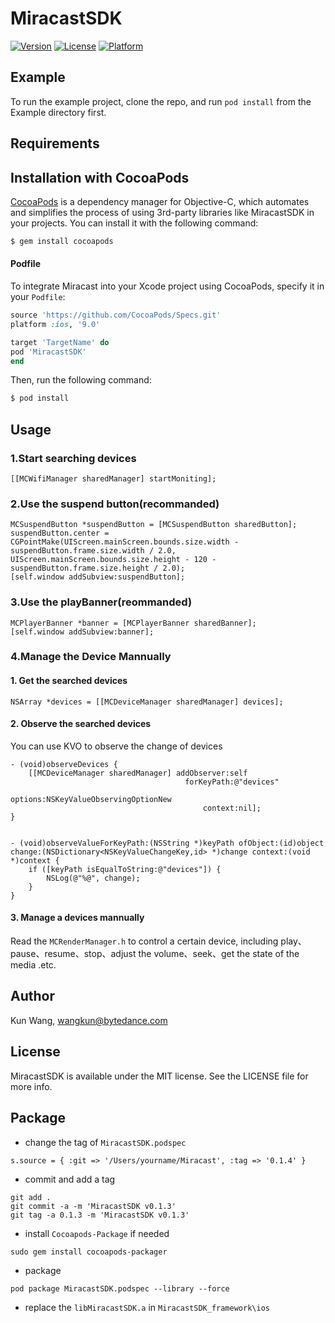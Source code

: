 # MiracastSDK

[![Version](https://img.shields.io/cocoapods/v/MiracastSDK.svg?style=flat)](https://cocoapods.org/pods/MiracastSDK)
[![License](https://img.shields.io/cocoapods/l/MiracastSDK.svg?style=flat)](https://cocoapods.org/pods/MiracastSDK)
[![Platform](https://img.shields.io/cocoapods/p/MiracastSDK.svg?style=flat)](https://cocoapods.org/pods/MiracastSDK)

## Example

To run the example project, clone the repo, and run `pod install` from the Example directory first.

## Requirements

## Installation with CocoaPods

[CocoaPods](http://cocoapods.org) is a dependency manager for Objective-C, which automates and simplifies the process of using 3rd-party libraries like MiracastSDK in your projects. You can install it with the following command:

```bash
$ gem install cocoapods
```

#### Podfile

To integrate Miracast into your Xcode project using CocoaPods, specify it in your `Podfile`:

```ruby
source 'https://github.com/CocoaPods/Specs.git'
platform :ios, '9.0'

target 'TargetName' do
pod 'MiracastSDK'
end
```

Then, run the following command:

```bash
$ pod install
```

## Usage

### 1.Start searching devices
```objc
[[MCWifiManager sharedManager] startMoniting];
```

### 2.Use the suspend button(recommanded)

```objc
MCSuspendButton *suspendButton = [MCSuspendButton sharedButton];
suspendButton.center = CGPointMake(UIScreen.mainScreen.bounds.size.width - suspendButton.frame.size.width / 2.0, UIScreen.mainScreen.bounds.size.height - 120 - suspendButton.frame.size.height / 2.0);
[self.window addSubview:suspendButton];
```

### 3.Use the playBanner(reommanded)

```objc
MCPlayerBanner *banner = [MCPlayerBanner sharedBanner];
[self.window addSubview:banner];
```

### 4.Manage the Device Mannually

#### 1. Get the searched devices

```objc
NSArray *devices = [[MCDeviceManager sharedManager] devices];
```

#### 2. Observe the searched devices

You can use KVO to observe the change of devices

```objc
- (void)observeDevices {
	[[MCDeviceManager sharedManager] addObserver:self
       								   forKeyPath:@"devices"
          							   options:NSKeyValueObservingOptionNew
         								   context:nil];
}


- (void)observeValueForKeyPath:(NSString *)keyPath ofObject:(id)object change:(NSDictionary<NSKeyValueChangeKey,id> *)change context:(void *)context {
    if ([keyPath isEqualToString:@"devices"]) {
        NSLog(@"%@", change);
    }
}

```

#### 3. Manage a devices mannually

Read the `MCRenderManager.h` to control a certain device, including play、pause、resume、stop、adjust the volume、seek、get the state of the media .etc.



## Author

Kun Wang, wangkun@bytedance.com

## License

MiracastSDK is available under the MIT license. See the LICENSE file for more info.




## Package

- change the tag of `MiracastSDK.podspec`

```
s.source = { :git => '/Users/yourname/Miracast', :tag => '0.1.4' }
```

- commit and add a tag

```
git add .
git commit -a -m 'MiracastSDK v0.1.3'
git tag -a 0.1.3 -m 'MiracastSDK v0.1.3'
```

- install `Cocoapods-Package` if needed

```
sudo gem install cocoapods-packager
```

- package

```
pod package MiracastSDK.podspec --library --force
```

- replace the `libMiracastSDK.a` in `MiracastSDK_framework\ios`